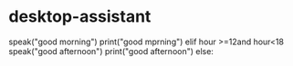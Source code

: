 # desktop-assistant
speak("good morning")
print("good mprning")
elif hour >=12and hour<18
speak("good afternoon")
print("good afternoon")
else:
